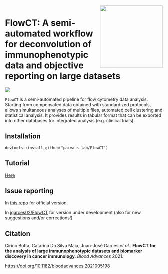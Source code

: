 <img src="https://i.ibb.co/9GGqc8x/logo-Flow-CT-hex-gihub.png" height="200" align="right" />

# FlowCT: A semi-automated workflow for deconvolution of immunophenotypic data and objective reporting on large datasets 

![](https://img.shields.io/badge/%20version-1.0-green.svg)

`FlowCT` is a semi-automated pipeline for flow cytometry data analysis. Starting from compensated data obtained with standardized protocols, allows simultaneous analyses of multiple files, automated cell clustering and statistical analysis. It provides results in tabular format that can be exported into other databases for integrated analysis (e.g. clinical trials).

## Installation
```
devtools::install_github("paiva-s-lab/FlowCT")
```

## Tutorial
[Here](https://github.com/paiva-s-lab/FlowCT/blob/v1/tutorial.md)

## Issue reporting

In [this repo](https://github.com/paiva-s-lab/FlowCT/issues) for official version.

In [jgarces02/FlowCT](https://github.com/jgarces02/FlowCT) for version under development (also for new suggestions and/or corrections!)

## Citation
Cirino Botta, Catarina Da Silva Maia, Juan-José Garcés _et al._. **FlowCT for the analysis of large immunophenotypic datasets and biomarker discovery in cancer immunology**. _Blood Advances_ 2021. 

https://doi.org/10.1182/bloodadvances.2021005198
